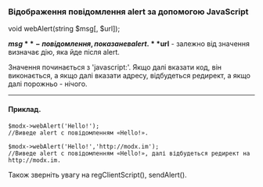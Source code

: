 ### Відображення повідомлення alert за допомогою JavaScript

void webAlert(string $msg[, $url]);

**$msg** - повідомлення, показане в alert.
**$url** - залежно від значення визначає дію, яка йде після alert. 

Значення починається з 'javascript:'.
Якщо далі вказати код, він виконається, а якщо далі вказати адресу, відбудеться редирект, а якщо далі порожньо - нічого.

***

#### Приклад.

	$modx->webAlert('Hello!');
	//Виведе alert с повідомленням «Hello!».

	$modx->webAlert('Hello!','http://modx.im');
	//Виведе alert с повідомленням «Hello!», далі відбудеться редирект на http://modx.im.

Також зверніть увагу на regClientScript(), sendAlert().
